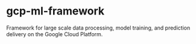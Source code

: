 # gcp-ml-framework
Framework for large scale data processing, model training, and prediction delivery on the Google Cloud Platform.
